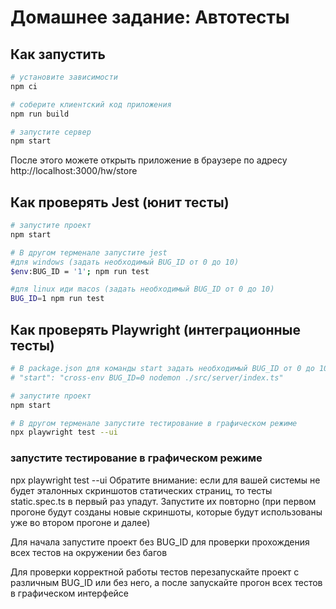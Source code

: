 # Домашнее задание: Автотесты

## Как запустить

```sh
# установите зависимости
npm ci

# соберите клиентский код приложения
npm run build

# запустите сервер
npm start
```

После этого можете открыть приложение в браузере по адресу http://localhost:3000/hw/store


## Как проверять Jest (юнит тесты)
```sh
# запустите проект
npm start

# В другом терменале запустите jest
#для windows (задать необходимый BUG_ID от 0 до 10)
$env:BUG_ID = '1'; npm run test

#для linux иди macos (задать необходимый BUG_ID от 0 до 10)
BUG_ID=1 npm run test
```


## Как проверять Playwright (интеграционные тесты)
```sh
# В package.json для команды start задать необходимый BUG_ID от 0 до 10 (где 0 - это запуск без багов)
# "start": "cross-env BUG_ID=0 nodemon ./src/server/index.ts"

# запустите проект
npm start

# В другом терменале запустите тестирование в графическом режиме
npx playwright test --ui
```
### запустите тестирование в графическом режиме
npx playwright test --ui
Обратите внимание: если для вашей системы не будет эталонных скриншотов статических страниц, то тесты static.spec.ts в первый раз упадут. Запустите их повторно (при первом прогоне будут созданы новые скриншоты, которые будут использованы уже во втором прогоне и далее)

Для начала запустите проект без BUG_ID для проверки прохождения всех тестов на окружении без багов

Для проверки корректной работы тестов перезапускайте проект с различным BUG_ID или без него, а после запускайте прогон всех тестов в графическом интерфейсе
